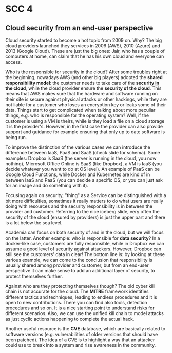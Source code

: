 # SCC 4

## Cloud security from an end-user perspective

Cloud security started to become a hot topic from 2009 on. Why? The big cloud providers launched they services in 2006 (AWS), 2010 (Azure) and 2013 (Google Cloud). These are just the big ones: Jair, who has a couple of computers at home, can claim that he has his own cloud and everyone can access. 

Who is the responsible for security in the cloud? After some troubles right at the beginning, nowadays AWS (and other big players) adopted the **shared responsibility model**: the customer needs to take care of the **security <u>in</u> the cloud**, while the cloud provider ensure the **security of the cloud**. This means that AWS makes sure that the hardware and software running on their site is secure against physical attacks or other hackings, while they are not liable for a customer who loses an encryption key or leaks some of their data. Things start to get complicated when talking about more peculiar things, e.g. who is responsible for the operating system? Well, if the customer is using a VM is theirs, while is they load a file on a cloud storage it is the provider's. However, in the first case the provider can also provide support and guidance for example ensuring that only up to date software is being run.

To improve the distinction of the various cases we can introduce the difference between IaaS, PaaS and SaaS (check slide for schema). Some examples: Dropbox is SaaS (the server is running in the cloud, you now nothing), Microsoft Office Online is SaaS (like Dropbox), a VM is IaaS (you decide whatever you want to do at OS level). An example of PaaS can be Google Cloud Functions, while Docker and Kubernetes are kind of in between IaaS and PaaS (you can decide a specific OS, or you can just ask for an image and do something with it).

Focusing again on security, "thing" as a Service can be distinguished with a bit more difficulties, sometimes it really matters to do what users are really doing with resources and the security responsibility is in between the provider and customer. Referring to the nice iceberg slide, very often the security of the cloud (ensured by providers) is just the upper part and there is a lot below the sea level.

Academia can focus on both security of and in the cloud, but we will focus on the latter. Another example: who is responsible for **data security**? In a docker-like case, customers are fully responsible, while in Dropbox we can assume a good level of security against attackers. However, Dropbox can still see the customers' data in clear! The bottom line is: by looking at these various example, we can come to the conclusion that responsibility is usually shared among provider and customer, but from an end-user perspective it can make sense to add an additional layer of security, to protect themselves further.

Against who are they protecting themselves though? The old cyber kill chain is not accurate for the cloud. The **MITRE** framework identifies different tactics and techniques, leading to endless procedures and it is open to new contributions. There you can find also tools, detection procedures and so on. It is a nice starting point to understand risks for different scenarios. Also, we can use the unified kill chain to model attacks as just cyclic actions happening to complete the actual hack.

Another useful resource is the **CVE** database, which are basically related to software versions (e.g. vulnerabilities of older versions that should have been patched). The idea of a CVE is to highlight a way that an attacker could use to break into a system and rise awareness in the community.













